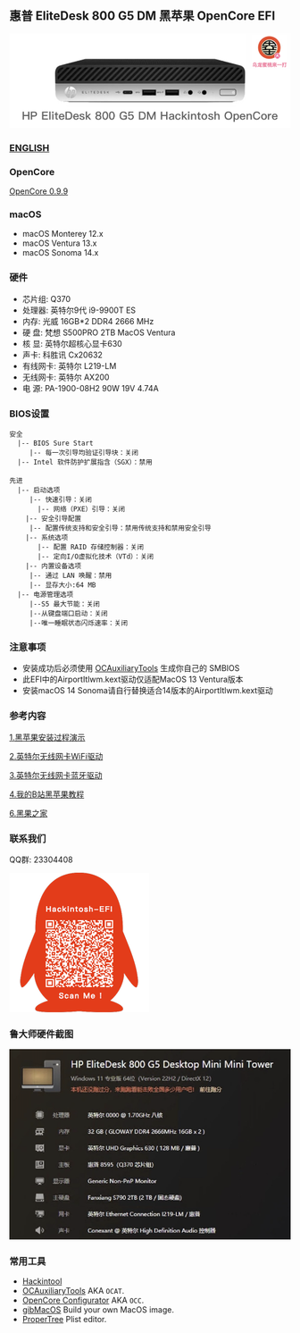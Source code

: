 ## 惠普 EliteDesk 800 G5 DM 黑苹果 OpenCore EFI

![image](ScreenShot/HP800G4DM.png)

### [ENGLISH](README.EN.md)

### OpenCore

[OpenCore 0.9.9](https://github.com/acidanthera/OpenCorePkg)

### macOS

- macOS Monterey 12.x
- macOS Ventura   13.x 
- macOS Sonoma  14.x 

### 硬件

- 芯片组: Q370
- 处理器: 英特尔9代 i9-9900T ES
- 内存: 光威 16GB*2 DDR4 2666 MHz
- 硬   盘: 梵想 S500PRO 2TB MacOS Ventura
- 核   显: 英特尔超核心显卡630
- 声卡: 科胜讯 Cx20632
- 有线网卡: 英特尔 L219-LM
- 无线网卡: 英特尔 AX200
- 电   源: PA-1900-08H2 90W 19V 4.74A

### BIOS设置

```
安全
  |-- BIOS Sure Start
     |-- 每一次引导均验证引导块：关闭
  |-- Intel 软件防护扩展指含（SGX）：禁用
  
先进  
  |-- 启动选项
     |-- 快速引导：关闭
	   |-- 网络（PXE）引导：关闭
	|-- 安全引导配置
     |-- 配置传统支持和安全引导：禁用传统支持和禁用安全引导
	|-- 系统选项
	   |-- 配置 RAID 存储控制器：关闭
	   |-- 定向I/O虚拟化技术（VTd）：关闭
	|-- 内置设备选项
     |-- 通过 LAN 唤醒：禁用
     |-- 显存大小:64 MB
  |-- 电源管理选项
     |--S5 最大节能：关闭
     |--从键盘端口启动：关闭
     |--唯一睡眠状态闪烁速率：关闭

```

### 注意事项

 - 安装成功后必须使用 [OCAuxiliaryTools](https://github.com/ic005k/OCAuxiliaryTools) 生成你自己的 SMBIOS
 - 此EFI中的AirportItlwm.kext驱动仅适配MacOS 13 Ventura版本
 - 安装macOS 14 Sonoma请自行替换适合14版本的AirportItlwm.kext驱动

### 参考内容

[1.黑苹果安装过程演示](https://hackintosh.club/d/10000060)

[2.英特尔无线网卡WiFi驱动](https://hackintosh.club/d/10000015)

[3.英特尔无线网卡蓝牙驱动](https://hackintosh.club/d/10000017)

[4.我的B站黑苹果教程](https://space.bilibili.com/244390800/video)

[6.黑果之家](https://hackintosh.club/)

### 联系我们

QQ群: 23304408

![image](ScreenShot/QRCode.png)

### 鲁大师硬件截图

![image](ScreenShot/masterLu.png)

### 常用工具

- [Hackintool](https://github.com/headkaze/Hackintool) 
- [OCAuxiliaryTools](https://github.com/ic005k/OCAuxiliaryTools) AKA `OCAT`.
- [OpenCore Configurator](https://mackie100projects.altervista.org/opencore-configurator/) AKA `OCC`.
- [gibMacOS](https://github.com/corpnewt/gibMacOS) Build your own MacOS image.
- [ProperTree](https://github.com/corpnewt/ProperTree) Plist editor.